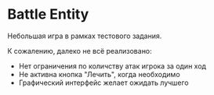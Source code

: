 # Battle Entity

Небольшая игра в рамках тестового задания.

К сожалению, далеко не всё реализовано:
  - Нет ограничения по количству атак игрока за один ход
  - Не активна кнопка "Лечить", когда необходимо
  - Графический интерфейс желает ожидать лучшего
